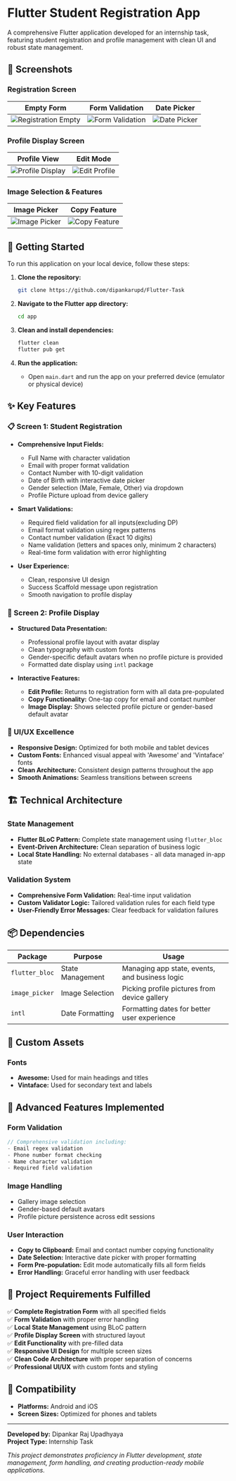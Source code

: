 # Flutter Student Registration App

A comprehensive Flutter application developed for an internship task, featuring student registration and profile management with clean UI and robust state management.

## 📸 Screenshots

### Registration Screen
| Empty Form | Form Validation | Date Picker |
|------------|----------------|-------------|
| ![Registration Empty](screenshots/register.jpeg) | ![Form Validation](screenshots/validation.jpeg) | ![Date Picker](screenshots/date.jpeg) |

### Profile Display Screen
| Profile View | Edit Mode |
|--------------|-----------|
| ![Profile Display](screenshots/display.jpeg) | ![Edit Profile](screenshots/edit.jpeg) 

### Image Selection & Features
| Image Picker | Copy Feature | 
|--------------|--------------|
| ![Image Picker](screenshots/photo.jpeg) | ![Copy Feature](screenshots/copy.jpeg) | 

## 🚀 Getting Started

To run this application on your local device, follow these steps:

1. **Clone the repository:**
   ```bash
   git clone https://github.com/dipankarupd/Flutter-Task
   ```

2. **Navigate to the Flutter app directory:**
   ```bash
   cd app
   ```

3. **Clean and install dependencies:**
   ```bash
   flutter clean
   flutter pub get
   ```

4. **Run the application:**
   - Open `main.dart` and run the app on your preferred device (emulator or physical device)

## ✨ Key Features

### 📋 Screen 1: Student Registration
- **Comprehensive Input Fields:**
  - Full Name with character validation
  - Email with proper format validation
  - Contact Number with 10-digit validation
  - Date of Birth with interactive date picker
  - Gender selection (Male, Female, Other) via dropdown
  - Profile Picture upload from device gallery

- **Smart Validations:**
  - Required field validation for all inputs(excluding DP)
  - Email format validation using regex patterns
  - Contact number validation (Exact 10 digits)
  - Name validation (letters and spaces only, minimum 2 characters)
  - Real-time form validation with error highlighting

- **User Experience:**
  - Clean, responsive UI design
  - Success Scaffold message upon registration
  - Smooth navigation to profile display

### 👤 Screen 2: Profile Display
- **Structured Data Presentation:**
  - Professional profile layout with avatar display
  - Clean typography with custom fonts
  - Gender-specific default avatars when no profile picture is provided
  - Formatted date display using `intl` package

- **Interactive Features:**
  - **Edit Profile:** Returns to registration form with all data pre-populated
  - **Copy Functionality:** One-tap copy for email and contact number
  - **Image Display:** Shows selected profile picture or gender-based default avatar

### 🎨 UI/UX Excellence
- **Responsive Design:** Optimized for both mobile and tablet devices
- **Custom Fonts:** Enhanced visual appeal with 'Awesome' and 'Vintaface' fonts
- **Clean Architecture:** Consistent design patterns throughout the app
- **Smooth Animations:** Seamless transitions between screens

## 🏗️ Technical Architecture

### State Management
- **Flutter BLoC Pattern:** Complete state management using `flutter_bloc`
- **Event-Driven Architecture:** Clean separation of business logic
- **Local State Handling:** No external databases - all data managed in-app state

### Validation System
- **Comprehensive Form Validation:** Real-time input validation
- **Custom Validator Logic:** Tailored validation rules for each field type
- **User-Friendly Error Messages:** Clear feedback for validation failures

## 📦 Dependencies

| Package | Purpose | Usage |
|---------|---------|-------|
| `flutter_bloc` | State Management | Managing app state, events, and business logic |
| `image_picker` | Image Selection | Picking profile pictures from device gallery |
| `intl` | Date Formatting | Formatting dates for better user experience |

## 🎨 Custom Assets

### Fonts
- **Awesome:** Used for main headings and titles
- **Vintaface:** Used for secondary text and labels

## 🔧 Advanced Features Implemented

### Form Validation
```dart
// Comprehensive validation including:
- Email regex validation
- Phone number format checking
- Name character validation
- Required field validation
```

### Image Handling
- Gallery image selection
- Gender-based default avatars
- Profile picture persistence across edit sessions


### User Interaction
- **Copy to Clipboard:** Email and contact number copying functionality
- **Date Selection:** Interactive date picker with proper formatting
- **Form Pre-population:** Edit mode automatically fills all form fields
- **Error Handling:** Graceful error handling with user feedback

## 🎯 Project Requirements Fulfilled

✅ **Complete Registration Form** with all specified fields  
✅ **Form Validation** with proper error handling  
✅ **Local State Management** using BLoC pattern  
✅ **Profile Display Screen** with structured layout  
✅ **Edit Functionality** with pre-filled data  
✅ **Responsive UI Design** for multiple screen sizes  
✅ **Clean Code Architecture** with proper separation of concerns  
✅ **Professional UI/UX** with custom fonts and styling  


## 📱 Compatibility

- **Platforms:** Android and iOS
- **Screen Sizes:** Optimized for phones and tablets

---

**Developed by:** Dipankar Raj Upadhyaya  
**Project Type:** Internship Task    

*This project demonstrates proficiency in Flutter development, state management, form handling, and creating production-ready mobile applications.*